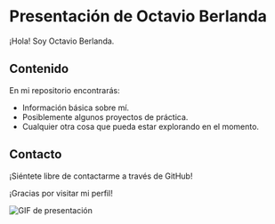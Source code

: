 # Presentación de Octavio Berlanda

¡Hola! Soy Octavio Berlanda.

## Contenido
En mi repositorio encontrarás:
- Información básica sobre mí.
- Posiblemente algunos proyectos de práctica.
- Cualquier otra cosa que pueda estar explorando en el momento.

## Contacto
¡Siéntete libre de contactarme a través de GitHub!

¡Gracias por visitar mi perfil!

![GIF de presentación](https://github.com/OctavioBerlanda/OctavioBerlanda/blob/main/giphy.gif)

